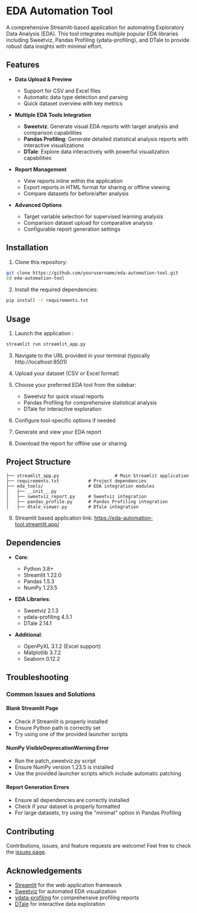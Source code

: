 # EDA Automation Tool

A comprehensive Streamlit-based application for automating Exploratory Data Analysis (EDA). This tool integrates multiple popular EDA libraries including Sweetviz, Pandas Profiling (ydata-profiling), and DTale to provide robust data insights with minimal effort.

## Features

- **Data Upload & Preview**
  - Support for CSV and Excel files
  - Automatic data type detection and parsing
  - Quick dataset overview with key metrics
  
- **Multiple EDA Tools Integration**
  - **Sweetviz**: Generate visual EDA reports with target analysis and comparison capabilities
  - **Pandas Profiling**: Generate detailed statistical analysis reports with interactive visualizations
  - **DTale**: Explore data interactively with powerful visualization capabilities
  
- **Report Management**
  - View reports inline within the application
  - Export reports in HTML format for sharing or offline viewing
  - Compare datasets for before/after analysis
  
- **Advanced Options**
  - Target variable selection for supervised learning analysis
  - Comparison dataset upload for comparative analysis
  - Configurable report generation settings


## Installation

1. Clone this repository:
```bash
git clone https://github.com/yourusername/eda-automation-tool.git
cd eda-automation-tool
```

2. Install the required dependencies:
```bash
pip install -r requirements.txt
```


## Usage

1. Launch the application :
```bash
streamlit run streamlit_app.py
```

3. Navigate to the URL provided in your terminal (typically http://localhost:8501)

4. Upload your dataset (CSV or Excel format)

5. Choose your preferred EDA tool from the sidebar:
   - Sweetviz for quick visual reports
   - Pandas Profiling for comprehensive statistical analysis
   - DTale for interactive exploration

6. Configure tool-specific options if needed

7. Generate and view your EDA report

8. Download the report for offline use or sharing

## Project Structure

```
├── streamlit_app.py                     # Main Streamlit application
├── requirements.txt           # Project dependencies
├── eda_tools/                 # EDA integration modules
│   ├── __init__.py
│   ├── sweetviz_report.py     # Sweetviz integration
│   ├── pandas_profile.py      # Pandas Profiling integration
│   ├── dtale_viewer.py        # DTale integration
```
9. Streamlit based application link: https://eda-automation-tool.streamlit.app/
## Dependencies

- **Core**:
  - Python 3.8+
  - Streamlit 1.22.0
  - Pandas 1.5.3
  - NumPy 1.23.5
  
- **EDA Libraries**:
  - Sweetviz 2.1.3
  - ydata-profiling 4.5.1
  - DTale 2.14.1
  
- **Additional**:
  - OpenPyXL 3.1.2 (Excel support)
  - Matplotlib 3.7.2
  - Seaborn 0.12.2

## Troubleshooting

### Common Issues and Solutions

#### Blank Streamlit Page
- Check if Streamlit is properly installed
- Ensure Python path is correctly set
- Try using one of the provided launcher scripts

#### NumPy VisibleDeprecationWarning Error
- Run the patch_sweetviz.py script
- Ensure NumPy version 1.23.5 is installed
- Use the provided launcher scripts which include automatic patching

#### Report Generation Errors
- Ensure all dependencies are correctly installed
- Check if your dataset is properly formatted
- For large datasets, try using the "minimal" option in Pandas Profiling

## Contributing

Contributions, issues, and feature requests are welcome! Feel free to check the [issues page](https://github.com/vishwasbhairab/eda-automation-tool/issues).

## Acknowledgements

- [Streamlit](https://streamlit.io/) for the web application framework
- [Sweetviz](https://github.com/fbdesignpro/sweetviz) for automated EDA visualization
- [ydata-profiling](https://github.com/ydataai/ydata-profiling) for comprehensive profiling reports
- [DTale](https://github.com/man-group/dtale) for interactive data exploration
